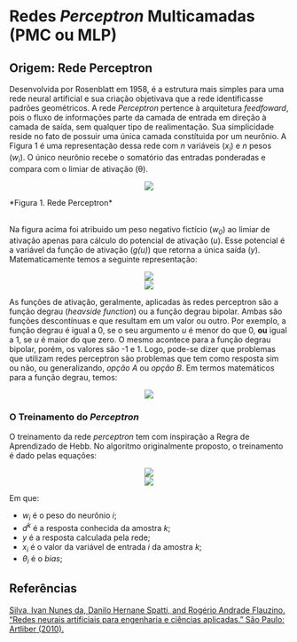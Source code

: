 # Redes *Perceptron* Multicamadas (PMC ou MLP)

## Origem: Rede Perceptron

Desenvolvida por Rosenblatt em 1958, é a estrutura mais simples para uma rede neural artificial e sua criação objetivava que a rede identificasse padrões geométricos. A rede *Perceptron* pertence à arquitetura *feedfoward*, pois o fluxo de informações parte da camada de entrada em direção à camada de saída, sem qualquer tipo de realimentação. Sua simplicidade reside no fato de possuir uma única camada constítuida por um neurônio. A Figura 1 é uma representação dessa rede com *n* variáveis (*x<sub>i</sub>*) e *n* pesos (*w<sub>i</sub>*). O único neurônio recebe o somatório das entradas ponderadas e compara com o limiar de ativação (&theta;).

<p align="center"><img src="https://image.prntscr.com/image/el5E-lPWR7uAUyRwyNTq0w.png"></p>

<div text-align="center">*Figura 1. Rede Perceptron*</div>
&nbsp;

Na figura acima foi atribuido um peso negativo fictício (*w<sub>0</sub>*) ao limiar de ativação apenas para cálculo do potencial de ativação (*u*). Esse potencial é a variável da função de ativação (*g(u)*) que retorna a única saída (*y*). Matematicamente temos a seguinte representação:

<!-- $$
u = \sum_{i=1}^{n} w_i x_i - \theta
$$ --> 
<div align="center"><img src="https://render.githubusercontent.com/render/math?math=u%20%3D%20%5Csum_%7Bi%3D1%7D%5E%7Bn%7D%20w_i%20x_i%20-%20%5Ctheta%0D"></div>

<!-- $$
y = g(u)
$$ --> 
<div align="center"><img src="https://render.githubusercontent.com/render/math?math=y%20%3D%20g(u)%0D"></div>

As funções de ativação, geralmente, aplicadas às redes perceptron são a função degrau (*heavside function*) ou a função degrau bipolar. Ambas são funções descontínuas e que resultam em um valor ou outro. Por exemplo, a função degrau é igual a 0, se o seu argumento *u* é menor do que 0, **ou** igual a 1, se *u* é maior do que zero. O mesmo acontece para a função degrau bipolar, porém, os valores são -1 e 1. Logo, pode-se dizer que problemas que utilizam redes perceptron são problemas que tem como resposta sim ou não, ou generalizando, *opção A* ou *opção B*. Em termos matemáticos para a função degrau, temos:

<!-- Função degrau -->
<div align="center"><img src="https://latex2png.com/pngs/fa1cd04a5ee758c812ce1badde4f7919.png"></div>

### O Treinamento do *Perceptron* 

O treinamento da rede *perceptron* tem com inspiração a Regra de Aprendizado de Hebb. No algoritmo originalmente proposto, o treinamento é dado pelas equações:

<!--w_{i}^{atual} = w_i^{anterior} + \eta(d^{(k)}- y)x_i^{(k)} --> 
<div align="center"><img src="https://render.githubusercontent.com/render/math?math=w_%7Bi%7D%5E%7Batual%7D%20%3D%20w_i%5E%7Banterior%7D%20%2B%20%5Ceta(d%5E%7B(k)%7D-%20y)x_i%5E%7B(k)%7D%0D"></div>

<!-- \theta_{i}^{atual} = \theta_i^{anterior} + \eta(d^{(k)}- y)(-1) -->
<div align="center"><img src="https://latex2png.com/pngs/5ee2d66d5eb17ac3d6afa1e61cb43f29.png"></div>

Em que:
* *w<sub>i</sub>* é o peso do neurônio *i*;
* *d<sup>k</sup>* é a resposta conhecida da amostra *k*;
* *y* é a resposta calculada pela rede;
* *x<sub>i</sub>* é o valor da variável de entrada *i* da amostra *k*;
* *&theta;<sub>i</sub>* é o *bias*;  

## Referências 

[Silva, Ivan Nunes da, Danilo Hernane Spatti, and Rogério Andrade Flauzino. “Redes neurais artificiais para engenharia e ciências aplicadas.” São Paulo: Artliber (2010).](https://artliber.com.br/amostra/redes_neurais.pdf)